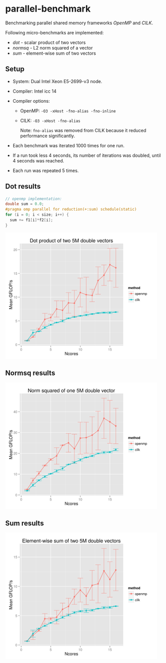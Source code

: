# parallel-benchmark
Benchmarking parallel shared memory frameworks *OpenMP* and *CILK*.

Following micro-benchmarks are implemented:
* *dot* - scalar product of two vectors
* *normsq* - L2 norm squared of a vector
* *sum* - element-wise sum of two vectors

## Setup
* System: Dual Intel Xeon E5-2699-v3 node.
* Compiler: Intel icc 14
* Compiler options:
  * OpenMP: `-O3 -xHost -fno-alias -fno-inline`
  * CILK: `-O3 -xHost -fno-alias`

    Note: `fno-alias` was removed from CILK because it reduced performance significantly.

* Each benchmark was iterated 1000 times for one run.
* If a run took less 4 seconds, its number of iterations was doubled, until 4 seconds was reached.
* Each run was repeated 5 times.

## Dot results
```c
// openmp implementation:
double sum = 0.0;
#pragma omp parallel for reduction(+:sum) schedule(static)
for (i = 0; i < size; i++) {
  sum += f1[i]*f2[i];
}
```
<img src="https://raw.githubusercontent.com/jaak-s/parallel-benchmark/master/results/E5-2699-v3-5x/dot.gflops.png" width="480">

## Normsq results
<img src="https://raw.githubusercontent.com/jaak-s/parallel-benchmark/master/results/E5-2699-v3-5x/normsq.gflops.png" width="480">

## Sum results
<img src="https://raw.githubusercontent.com/jaak-s/parallel-benchmark/master/results/E5-2699-v3-5x/sum.gflops.png" width="480">

